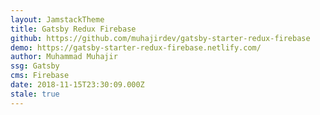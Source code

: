 ```yaml
---
layout: JamstackTheme
title: Gatsby Redux Firebase
github: https://github.com/muhajirdev/gatsby-starter-redux-firebase
demo: https://gatsby-starter-redux-firebase.netlify.com/
author: Muhammad Muhajir
ssg: Gatsby
cms: Firebase
date: 2018-11-15T23:30:09.000Z
stale: true
---
```

